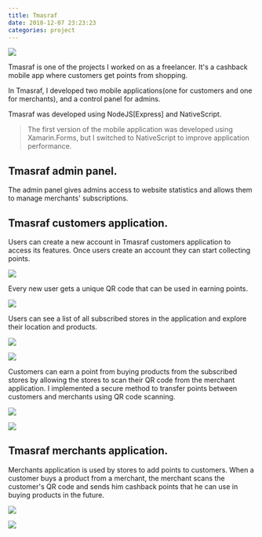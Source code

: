 ```yaml
---
title: Tmasraf
date: 2018-12-07 23:23:23
categories: project
---
```


![](https://cdn.jsdelivr.net/gh/abozanona/abozanona.me@1.0.7/images/projects/tmasraf/tmasraf-splash-screen.png)

Tmasraf is one of the projects I worked on as a freelancer. It's a cashback mobile app where customers get points from shopping. <!--more-->

In Tmasraf, I developed two mobile applications(one for customers and one for merchants), and a control panel for admins.

Tmasraf was developed using NodeJS\[Express\] and NativeScript.

> The first version of the mobile application was developed using Xamarin.Forms, but I switched to NativeScript to improve application performance.

## Tmasraf admin panel.

The admin panel gives admins access to website statistics and allows them to manage merchants' subscriptions.

## Tmasraf customers application.

Users can create a new account in Tmasraf customers application to access its features. Once users create an account they can start collecting points.

![](https://cdn.jsdelivr.net/gh/abozanona/abozanona.me@1.0.7/images/projects/tmasraf/tmasraf-user-profile.png)

Every new user gets a unique QR code that can be used in earning points.

![](https://cdn.jsdelivr.net/gh/abozanona/abozanona.me@1.0.7/images/projects/tmasraf/tmasraf-user-home.png)

Users can see a list of all subscribed stores in the application and explore their location and products.

![](https://cdn.jsdelivr.net/gh/abozanona/abozanona.me@1.0.7/images/projects/tmasraf/tmasraf-user-menu.png)

![](https://cdn.jsdelivr.net/gh/abozanona/abozanona.me@1.0.7/images/projects/tmasraf/tmasraf-user-stores.png)

Customers can earn a point from buying products from the subscribed stores by allowing the stores to scan their QR code from the merchant application. I implemented a secure method to transfer points between customers and merchants using QR code scanning.

![](https://cdn.jsdelivr.net/gh/abozanona/abozanona.me@1.0.7/images/projects/tmasraf/tmasraf-user-points.png)

![](https://cdn.jsdelivr.net/gh/abozanona/abozanona.me@1.0.7/images/projects/tmasraf/tmasraf-savings.png)

## Tmasraf merchants application.

Merchants application is used by stores to add points to customers. When a customer buys a product from a merchant, the merchant scans the customer's QR code and sends him cashback points that he can use in buying products in the future.

![](https://cdn.jsdelivr.net/gh/abozanona/abozanona.me@1.0.7/images/projects/tmasraf/tmasraf-store-scan-code.png)

![](https://cdn.jsdelivr.net/gh/abozanona/abozanona.me@1.0.7/images/projects/tmasraf/tmasraf-store-sell.png)
